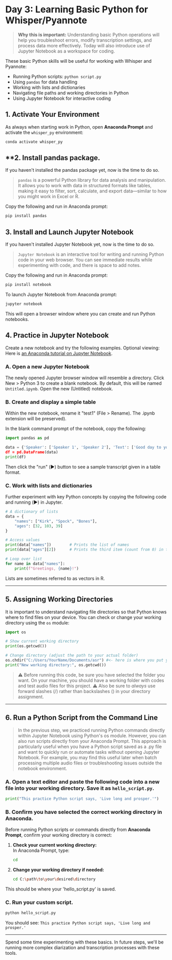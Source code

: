 # **Day 3: Learning Basic Python for Whisper/Pyannote**

> **Why this is important:** Understanding basic Python operations will help you troubleshoot errors, modify transcription settings, and process data more effectively. Today will also introduce use of Jupyter Notebook as a workspace for coding.

These basic Python skills will be useful for working with Whisper and Pyannote:

- Running Python scripts: `python script.py`
- Using `pandas` for data handling
- Working with lists and dictionaries
- Navigating file paths and working directories in Python
- Using Jupyter Notebook for interactive coding

## **1. Activate Your Environment**

As always when starting work in Python, open **Anaconda Prompt** and activate the `whisper_py` environment:

```sh
conda activate whisper_py
```

## **2. Install pandas package.

If you haven't installed the pandas package yet, now is the time to do so.

> `pandas` is a powerful Python library for data analysis and manipulation. It allows you to work with data in structured formats like tables, making it easy to filter, sort, calculate, and export data—similar to how you might work in Excel or R.

Copy the following and run in Anaconda prompt:

```sh
pip install pandas
```

## **3. Install and Launch Jupyter Notebook**

If you haven't installed Jupyter Notebook yet, now is the time to do so.

> `Jupyter Notebook` is an interactive tool for writing and running Python code in your web browser. You can see immediate results while experimenting with code, and there is space to add notes.

Copy the following and run in Anaconda prompt:

```sh
pip install notebook
```

To launch Jupyter Notebook from Anaconda prompt:

```sh
jupyter notebook
```

This will open a browser window where you can create and run Python notebooks.

## **4. Practice in Jupyter Notebook**

Create a new notebook and try the following examples.
Optional viewing: Here is [an Anaconda tutorial on Jupyter Notebook](https://freelearning.anaconda.cloud/get-started-with-anaconda/18571).

### **A. Open a new Jupyter Notebook**

The newly opened Jupyter browser window will resemble a directory.
Click New > Python 3 to create a blank notebook. By default, this will be named `Untitled.ipynb`.
Open the new (Untitled) notebook.

### **B. Create and display a simple table**

Within the new notebook, rename it "test1" (File > Rename). The .ipynb extension will be preserved).

In the blank command prompt of the notebook, copy the following:

```python
import pandas as pd

data = {'Speaker': ['Speaker 1', 'Speaker 2'], 'Text': ['Good day to you, sir!', 'Fine day to you, ma'am.']}
df = pd.DataFrame(data)
print(df)
```

Then click the "run" (▶️) button to see a sample transcript given in a table format.

### **C. Work with lists and dictionaries**

Further experiment with key Python concepts by copying the following code and running (▶️) in Jupyter.

```python
# A dictionary of lists
data = {
    "names": ["Kirk", "Spock", "Bones"],
    "ages": [32, 103, 39]
}

# Access values
print(data["names"])        # Prints the list of names
print(data["ages"][2])      # Prints the third item (count from 0) in the list of ages

# Loop over list
for name in data["names"]:
    print(f"Greetings, {name}!")
```

Lists are sometimes referred to as vectors in R.

---

## **5. Assigning Working Directories**

It is important to understand navigating file directories so that Python knows where to find files on your device. You can check or change your working directory using the `os` module:

```python
import os

# Show current working directory
print(os.getcwd())

# Change directory (adjust the path to your actual folder)
os.chdir("C:/Users/YourName/Documents/asr") #<- here is where you put your test folder!
print("New working directory:", os.getcwd())
```

> ⚠️ Before running this code, be sure you have selected the folder you want. On your machine, you should have a working folder with codes and test audio files for this project.
> ⚠️ Also be sure to *always* use forward slashes (/) rather than backslashes (\) in your directory assignment.

---

## **6. Run a Python Script from the Command Line**

> In the previous step, we practiced running Python commands directly within Jupyter Notebook using Python's os module. However, you can also run scripts directly from your Anaconda Prompt. This approach is particularly useful when you have a Python script saved as a .py file and want to quickly run or automate tasks without opening Jupyter Notebook. For example, you may find this useful later when batch processing multiple audio files or troubleshooting issues outside the notebook environment.

### **A. Open a text editor and paste the following code into a new file into your working directory. Save it as `hello_script.py`.**

```python
print("This practice Python script says, 'Live long and prosper.'")
```

### **B. Confirm you have selected the correct working directory in Anaconda.**

Before running Python scripts or commands directly from **Anaconda Prompt**, confirm your working directory is correct:

1. **Check your current working directory:**  
   In Anaconda Prompt, type:
   ```sh
   cd
   ```

2. **Change your working directory if needed:**

   ```sh
   cd C:\path\to\your\desired\directory
   ```

This should be where your 'hello_script.py' is saved.

### **C. Run your custom script.**

```sh
python hello_script.py
```

You should see: `This practice Python script says, 'Live long and prosper.'`

---

Spend some time experimenting with these basics. In future steps, we'll be running more complex diarization and transcription processes with these tools.
